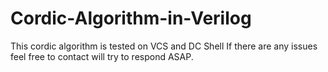# Cordic-Algorithm-in-Verilog
This cordic algorithm is tested on VCS and DC Shell
If there are any issues feel free to contact will try to respond ASAP.
